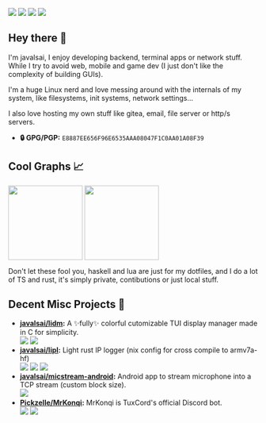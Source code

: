 ![](https://img.shields.io/badge/Artix-10A0CC?style=for-the-badge&logo=artixlinux&logoColor=white)
![](https://img.shields.io/badge/Wayland-CA9C01?style=for-the-badge&logo=wayland&logoColor=white)
![](https://img.shields.io/badge/Hyprland-468fa0?style=for-the-badge&logo=hyprland&logoColor=white)
![](https://img.shields.io/badge/AMD-8D1C24?style=for-the-badge&logo=amd&logoColor=white)

## Hey there 👋
I'm javalsai, I enjoy developing backend, terminal apps or network stuff. While I try to avoid web, mobile and game dev (I just don't like the complexity of building GUIs).

I'm a huge Linux nerd and love messing around with the internals of my system, like filesystems, init systems, network settings...

I also love hosting my own stuff like gitea, email, file server or http/s servers.

* **🔒 GPG/PGP:** `E8887EE656F96E6535AAA08047F1C0AA01A08F39`

## Cool Graphs 📈
<span><img height=150 align="center" src="https://github-readme-stats.vercel.app/api?username=javalsai&show_icons=true&title_color=d55&icon_color=d55&text_color=bbb&bg_color=222&border_radius=7&hide_border=false&border_color=d55" /></span>
<span><img height=150 align="center" src="https://github-readme-stats.vercel.app/api/top-langs?username=javalsai&show_icons=true&title_color=d55&icon_color=d55&text_color=bbb&bg_color=222&border_radius=7&hide_border=false&border_color=d55&layout=compact&langs_count=8&card_width=400&card_height=150" /></span>

Don't let these fool you, haskell and lua are just for my dotfiles, and I do a lot of TS and rust, it's simply private, contibutions or just local stuff.

## Decent Misc Projects 📝
* **[javalsai/lidm](https://github.com/javalsai/lidm):** A ✨fully✨ colorful cutomizable TUI display manager made in C for simplicity. \
![](https://img.shields.io/badge/C-00599C?style=for-the-badge&logo=c&logoColor=graywhite)
![](https://img.shields.io/badge/Make-6D00CC?style=for-the-badge&logo=make&logoColor=graywhite)
* **[javalsai/lipl](https://github.com/javalsai/lipl):** Light rust IP logger (nix config for cross compile to armv7a-hf) \
![](https://img.shields.io/badge/Rust-f70?style=for-the-badge&logo=rust&logoColor=white)
![](https://img.shields.io/badge/Nix-5277C3?style=for-the-badge&logo=nixos&logoColor=white)
![](https://img.shields.io/badge/Actix-000?style=for-the-badge&logo=actix&logoColor=white)
* **[javalsai/micstream-android](https://github.com/javalsai/micstream-android):** Android app to stream microphone into a TCP stream (custom block size). \
![](https://img.shields.io/badge/Kotlin-0095D5?&style=for-the-badge&logo=kotlin&logoColor=white)
* **[Pickzelle/MrKonqi](https://github.com/Pickzelle/MrKonqi):** MrKonqi is TuxCord's official Discord bot. \
 ![](https://img.shields.io/badge/TypeScript-007ACC?style=for-the-badge&logo=typescript&logoColor=white) 
 ![](https://img.shields.io/badge/BunJS-000?style=for-the-badge&logo=bun&logoColor=white) 
<!-- Cringe badges before merge -->
<!--![](https://img.shields.io/badge/Javascript-CA9C01?style=for-the-badge&logo=javascript&logoColor=white)-->
<!--![](https://img.shields.io/badge/NVM-000?style=for-the-badge&logo=nvm&logoColor=white)-->
